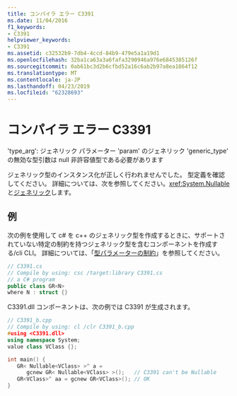 ```yaml
---
title: コンパイラ エラー C3391
ms.date: 11/04/2016
f1_keywords:
- C3391
helpviewer_keywords:
- C3391
ms.assetid: c32532b9-7db4-4ccd-84b9-479e5a1a19d1
ms.openlocfilehash: 32ba1ca63a3a6fafa3290946a976e6845385126f
ms.sourcegitcommit: 0ab61bc3d2b6cfbd52a16c6ab2b97a8ea1864f12
ms.translationtype: MT
ms.contentlocale: ja-JP
ms.lasthandoff: 04/23/2019
ms.locfileid: "62328693"
---
```

# <a name="compiler-error-c3391"></a>コンパイラ エラー C3391

'type_arg': ジェネリック パラメーター 'param' のジェネリック 'generic_type' の無効な型引数は null 非許容値型である必要があります

ジェネリック型のインスタンス化が正しく行われませんでした。 型定義を確認してください。 詳細については、次を参照してください。<xref:System.Nullable>と[ジェネリック](../../extensions/generics-cpp-component-extensions.md)します。

## <a name="example"></a>例

次の例を使用して c# を c++ のジェネリック型を作成するときに、サポートされていない特定の制約を持つジェネリック型を含むコンポーネントを作成する/cli CLI。 詳細については、「[型パラメーターの制約](/dotnet/csharp/programming-guide/generics/constraints-on-type-parameters)」を参照してください。

```cs
// C3391.cs
// Compile by using: csc /target:library C3391.cs
// a C# program
public class GR<N>
where N : struct {}
```

C3391.dll コンポーネントは、次の例では C3391 が生成されます。

```cpp
// C3391_b.cpp
// Compile by using: cl /clr C3391_b.cpp
#using <C3391.dll>
using namespace System;
value class VClass {};

int main() {
   GR< Nullable<VClass> >^ a =
      gcnew GR< Nullable<VClass> >();   // C3391 can't be Nullable
   GR<VClass>^ aa = gcnew GR<VClass>(); // OK
}
```